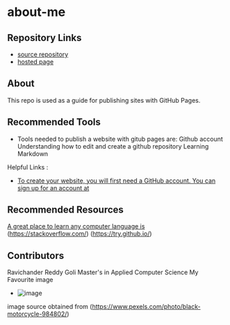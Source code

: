 # about-me

## Repository Links

* [source repository](https://github.com/Ravichanderreddy-goli/about-me)
* [hosted page](https://ravichanderreddy-goli.github.io/about-me/)

## About

This repo is used as a guide for publishing sites with GitHub Pages.

## Recommended Tools

* Tools needed to publish a website with gitub pages are:
Github account
Understanding how to edit and create a github repository
Learning Markdown

Helpful Links : 
* [To create your website, you will first need a GitHub account. You can sign up for an account at](https://github.com/)

## Recommended Resources

[A great place to learn any computer language is](https://www.w3schools.com/)
(https://stackoverflow.com/)
(https://try.github.io/)

## Contributors

Ravichander Reddy Goli
Master's in Applied Computer Science
My Favourite image
 * ![image](https://images.pexels.com/photos/984802/pexels-photo-984802.jpeg?auto=compress&cs=tinysrgb&dpr=1&w=500)

 image source obtained from (https://www.pexels.com/photo/black-motorcycle-984802/)
